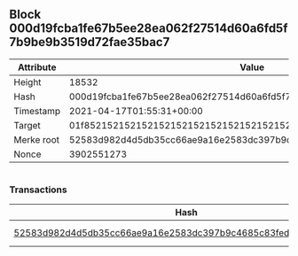 ## Block 000d19fcba1fe67b5ee28ea062f27514d60a6fd5f7b9be9b3519d72fae35bac7

Attribute | Value
--- | ---
Height | 18532
Hash | 000d19fcba1fe67b5ee28ea062f27514d60a6fd5f7b9be9b3519d72fae35bac7
Timestamp | 2021-04-17T01:55:31+00:00
Target | 01f8521521521521521521521521521521521521521521521521521521521521
Merke root | 52583d982d4d5db35cc66ae9a16e2583dc397b9c4685c83fed1c9fdfc1cf7c27
Nonce | 3902551273

```

```

### Transactions

Hash | Amount
--- | ---
[52583d982d4d5db35cc66ae9a16e2583dc397b9c4685c83fed1c9fdfc1cf7c27](52583d982d4d5db35cc66ae9a16e2583dc397b9c4685c83fed1c9fdfc1cf7c27.md) | 10.00000000 SKEPTI 
